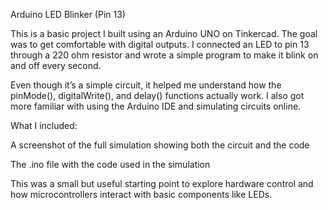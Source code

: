 Arduino LED Blinker (Pin 13)

This is a basic project I built using an Arduino UNO on Tinkercad. The goal was to get comfortable with digital outputs. I connected an LED to pin 13 through a 220 ohm resistor and wrote a simple program to make it blink on and off every second.

Even though it’s a simple circuit, it helped me understand how the pinMode(), digitalWrite(), and delay() functions actually work. I also got more familiar with using the Arduino IDE and simulating circuits online.

What I included: 

A screenshot of the full simulation showing both the circuit and the code

The .ino file with the code used in the simulation

This was a small but useful starting point to explore hardware control and how microcontrollers interact with basic components like LEDs.
